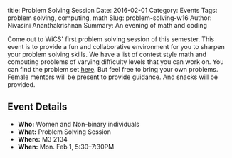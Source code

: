 title: Problem Solving Session
Date: 2016-02-01
Category: Events
Tags: problem solving, computing, math
Slug: problem-solving-w16
Author: Nivasini Ananthakrishnan
Summary: An evening of math and coding

Come out to WiCS' first problem solving session of this semester. This event is to provide a fun and collaborative environment for you to sharpen your problem solving skills. We have a list of contest style math and computing problems of varying difficulty levels that you can work on. You can find the problem set [here](https://drive.google.com/folderview?id=0B68pQQep_ETbeVg1NUUtUDdRNnc&usp=sharing). But feel free to bring your own problems. Female mentors will be present to provide guidance. And snacks will be provided.

## Event Details ##

+ **Who:** Women and Non-binary individuals 
+ **What:** Problem Solving Session
+ **Where:** M3 2134
+ **When:** Mon. Feb 1, 5:30&ndash;7:30PM
